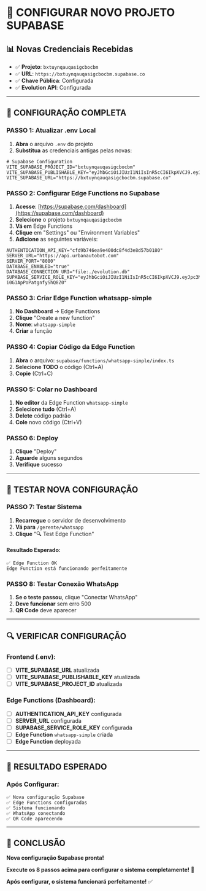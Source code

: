 # 🚀 CONFIGURAR NOVO PROJETO SUPABASE

## 📊 Novas Credenciais Recebidas
- ✅ **Projeto**: `bxtuynqauqasigcbocbm`
- ✅ **URL**: `https://bxtuynqauqasigcbocbm.supabase.co`
- ✅ **Chave Pública**: Configurada
- ✅ **Evolution API**: Configurada

---

## 🔧 CONFIGURAÇÃO COMPLETA

### **PASSO 1: Atualizar .env Local**
1. **Abra** o arquivo `.env` do projeto
2. **Substitua** as credenciais antigas pelas novas:

```env
# Supabase Configuration
VITE_SUPABASE_PROJECT_ID="bxtuynqauqasigcbocbm"
VITE_SUPABASE_PUBLISHABLE_KEY="eyJhbGciOiJIUzI1NiIsInR5cCI6IkpXVCJ9.eyJpc3MiOiJzdXBhYmFzZSIsInJlZiI6ImJ4dHV5bnFhdXFhc2lnY2JvY2JtIiwicm9sZSI6ImFub24iLCJpYXQiOjE3NTk3MTU2NDksImV4cCI6MjA3NTI5MTY0OX0.WJ2fQy8gICtVqEVHxQxpaeuVzpKJp1SIHv7oIme9v2o"
VITE_SUPABASE_URL="https://bxtuynqauqasigcbocbm.supabase.co"
```

### **PASSO 2: Configurar Edge Functions no Supabase**
1. **Acesse**: [https://supabase.com/dashboard](https://supabase.com/dashboard)
2. **Selecione** o projeto `bxtuynqauqasigcbocbm`
3. **Vá em** Edge Functions
4. **Clique** em "Settings" ou "Environment Variables"
5. **Adicione** as seguintes variáveis:

```env
AUTHENTICATION_API_KEY="cfd9b746ea9e400dc8f4d3e8d57b0180"
SERVER_URL="https://api.urbanautobot.com"
SERVER_PORT="8080"
DATABASE_ENABLED="true"
DATABASE_CONNECTION_URI="file:./evolution.db"
SUPABASE_SERVICE_ROLE_KEY="eyJhbGciOiJIUzI1NiIsInR5cCI6IkpXVCJ9.eyJpc3MiOiJzdXBhYmFzZSIsInJlZiI6ImF4dHZuZ2Fvb2dxYWd3YWNqZWVrIiwicm9sZSI6InNlcnZpY2Vfcm9sZSIsImlhdCI6MTc1ODMwMzI1MywiZXhwIjoyMDczODc5MjUzfQ.NOtKmJIWXlPhEPPLIS_y9-i0G1ApPoPatgnfyShQ8Z0"
```

### **PASSO 3: Criar Edge Function whatsapp-simple**
1. **No Dashboard** → Edge Functions
2. **Clique** "Create a new function"
3. **Nome**: `whatsapp-simple`
4. **Criar** a função

### **PASSO 4: Copiar Código da Edge Function**
1. **Abra** o arquivo: `supabase/functions/whatsapp-simple/index.ts`
2. **Selecione TODO** o código (Ctrl+A)
3. **Copie** (Ctrl+C)

### **PASSO 5: Colar no Dashboard**
1. **No editor** da Edge Function `whatsapp-simple`
2. **Selecione tudo** (Ctrl+A)
3. **Delete** código padrão
4. **Cole** novo código (Ctrl+V)

### **PASSO 6: Deploy**
1. **Clique** "Deploy"
2. **Aguarde** alguns segundos
3. **Verifique** sucesso

---

## 🧪 TESTAR NOVA CONFIGURAÇÃO

### **PASSO 7: Testar Sistema**
1. **Recarregue** o servidor de desenvolvimento
2. **Vá para** `/gerente/whatsapp`
3. **Clique** "🔍 Test Edge Function"

#### **Resultado Esperado:**
```
✅ Edge Function OK
Edge Function está funcionando perfeitamente
```

### **PASSO 8: Testar Conexão WhatsApp**
1. **Se o teste passou**, clique "Conectar WhatsApp"
2. **Deve funcionar** sem erro 500
3. **QR Code** deve aparecer

---

## 🔍 VERIFICAR CONFIGURAÇÃO

### **Frontend (.env):**
- [ ] **VITE_SUPABASE_URL** atualizada
- [ ] **VITE_SUPABASE_PUBLISHABLE_KEY** atualizada
- [ ] **VITE_SUPABASE_PROJECT_ID** atualizada

### **Edge Functions (Dashboard):**
- [ ] **AUTHENTICATION_API_KEY** configurada
- [ ] **SERVER_URL** configurada
- [ ] **SUPABASE_SERVICE_ROLE_KEY** configurada
- [ ] **Edge Function** `whatsapp-simple` criada
- [ ] **Edge Function** deployada

---

## 🎯 RESULTADO ESPERADO

### **Após Configurar:**
```
✅ Nova configuração Supabase
✅ Edge Functions configuradas
✅ Sistema funcionando
✅ WhatsApp conectando
✅ QR Code aparecendo
```

---

## 🎉 CONCLUSÃO

**Nova configuração Supabase pronta!**

**Execute os 8 passos acima para configurar o sistema completamente!** 🚀

**Após configurar, o sistema funcionará perfeitamente!** ✅






